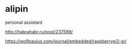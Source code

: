 # alipin

personal assistant

http://habrahabr.ru/post/237589/

https://wolfpaulus.com/journal/embedded/raspberrypi2-sr/
